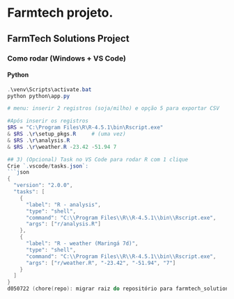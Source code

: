 

# Farmtech projeto.
## FarmTech Solutions Project
### Como rodar (Windows + VS Code)

#### Python
```powershell
.\venv\Scripts\activate.bat
python python\app.py

# menu: inserir 2 registros (soja/milho) e opção 5 para exportar CSV

#Após inserir os registros
$RS = "C:\Program Files\R\R-4.5.1\bin\Rscript.exe"
& $RS .\r\setup_pkgs.R     # (uma vez)
& $RS .\r\analysis.R
& $RS .\r\weather.R -23.42 -51.94 7

## 3) (Opcional) Task no VS Code para rodar R com 1 clique
Crie `.vscode/tasks.json`:
```json
{
  "version": "2.0.0",
  "tasks": [
    {
      "label": "R - analysis",
      "type": "shell",
      "command": "C:\\Program Files\\R\\R-4.5.1\\bin\\Rscript.exe",
      "args": ["r/analysis.R"]
    },
    {
      "label": "R - weather (Maringá 7d)",
      "type": "shell",
      "command": "C:\\Program Files\\R\\R-4.5.1\\bin\\Rscript.exe",
      "args": ["r/weather.R", "-23.42", "-51.94", "7"]
    }
  ]
}
d050722 (chore(repo): migrar raiz do repositório para farmtech_solutions/)
